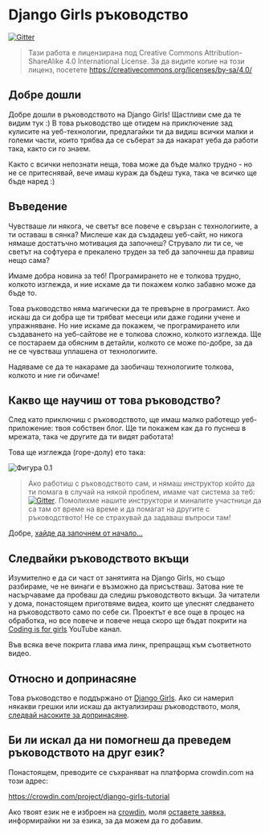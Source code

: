# Django Girls ръководство

[![Gitter](https://badges.gitter.im/DjangoGirls/tutorial.svg)](https://gitter.im/DjangoGirls/tutorial)

> Тази работа е лицензирана под Creative Commons Attribution-ShareAlike 4.0 International License. За да видите копие на този лиценз, посетете https://creativecommons.org/licenses/by-sa/4.0/

## Добре дошли

Добре дошли в ръководството на Django Girls! Щастливи сме да те видим тук :) В това ръководство ще отидем на приключение зад кулисите на уеб-технологии, предлагайки ти да видиш всички малки и големи части, които трябва да се съберат за да накарат уеба да работи така, както си го знаем.

Както с всички непознати неща, това може да бъде малко трудно - но не се притеснявай, вече имаш кураж да бъдеш тука, така че всичко ще бъде наред :)

## Въведение

Чувстваше ли някога, че светът все повече е свързан с технологиите, а ти оставаш в сянка? Мислеше как да създадеш уеб-сайт, но никога нямаше достатъчно мотивация да започнеш? Струвало ли ти се, че светът на софтуера е прекалено труден за теб да започнеш да правиш нещо сама?

Имаме добра новина за теб! Програмирането не е толкова трудно, колкото изглежда, и ние искаме да ти покажем колко забавно може да бъде то.

Това ръководство няма магически да те превърне в програмист. Ако искаш да си добра ще ти трябват месеци или даже години учене и упражняване. Но ние искаме да покажем, че програмирането или създаването на уеб-сайтове не е толкова сложно, колкото изглежда. Ще се постараем да обясним в детайли, колкото се може по-добре, за да не се чувстваш уплашена от технологиите.

Надяваме се да те накараме да заобичаш технологиите толкова, колкото и ние ги обичаме!

## Какво ще научиш от това ръководство?

След като приключиш с ръководството, ще имаш малко работещо уеб-приложение: твоя собствен блог. Ще ти покажем как да го пуснеш в мрежата, така че другите да ти видят работата!

Това ще изглежда (горе-долу) ето така:

![Фигура 0.1](images/application.png)

> Ако работиш с ръководството сам, и нямаш инструктор който да ти помага в случай на някой проблем, имаме чат система за теб: [![Gitter](https://badges.gitter.im/DjangoGirls/tutorial.svg)](https://gitter.im/DjangoGirls/tutorial). Помолихме нашите инструктори и миналите участници да са там от време на време и да помагат на другите с ръководството! Не се страхувай да задаваш въпроси там!

Добре, [хайде да започнем от начало...](./how_the_internet_works/README.md)

## Следвайки ръководството вкъщи

Изумително е да си част от занятията на Django Girls, но също разбираме, че не винаги е възможно да присъстваш. Затова ние те насърчаваме да пробваш да следиш ръководството вкъщи. За читатели у дома, понастоящем приготвяме видеа, които ще улеснят следването на ръководството само по себе си. Проектът е все още в процес на обработка, но все повече и повече неща скоро ще бъдат покрити на [Coding is for girls](https://www.youtube.com/channel/UC0hNd2uW8jTR5K3KBzRuG2A/feed) YouTube канал.

Във всяка вече покрита глава има линк, препращащ към съответното видео.

## Относно и допринасяне

Това ръководство е поддържано от [Django Girls](https://djangogirls.org/). Ако си намерил някакви грешки или искаш да актуализираш ръководството, моля, [следвай насоките за допринасяне](https://github.com/DjangoGirls/tutorial/blob/master/README.md).

## Би ли искал да ни помогнеш да преведем ръководството на друг език?

Понастоящем, преводите се съхраняват на платформа crowdin.com на този адрес:

https://crowdin.com/project/django-girls-tutorial

Ако твоят език не е изброен на [crowdin](https://crowdin.com/), моля [оставете заявка](https://github.com/DjangoGirls/tutorial/issues/new), информирайки ни за езика, за да можем да го добавим.